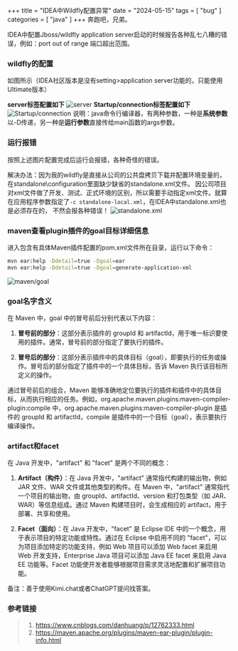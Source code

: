 +++
title = "IDEA中Wildfly配置异常"
date = "2024-05-15"
tags = [ "bug" ]
categories = [ "java" ]
+++
奔跑吧，兄弟。
<!--more-->

IDEA中配置Jboss/wildfly application server启动的时候报告各种乱七八糟的错误，例如：port out of range 端口超出范围。
### wildfly的配置
如图所示（IDEA社区版本是没有setting>application server功能的，只能使用Ultimate版本）

**server标签配置如下**
![server](../../pictures/企业微信截图_17157433832104.png 'wildfly配置')
**Startup/connection标签配置如下**
![Startup/connection](../../pictures/企业微信截图_17157436116328.png 'wildfly配置')
说明：java命令行编译器，有两种参数，一种是**系统参数**以-D传递，另一种是**运行参数**直接传给main函数的args参数。

### 运行报错
按照上述图片配置完成后运行会报错，各种奇怪的错误。

解决办法：因为我的wildfly是直接从公司的公共盘拷贝下载并配置环境变量的，在standalone\configuration里面缺少缺省的standalone.xml文件。
因公司项目对xml文件做了开发、测试、正式环境的区别，所以需要手动指定xml文件。就算在应用程序参数指定了`-c standalone-local.xml`，在IDEA中standalone.xml也是必须存在的，
不然会报各种错误！
![standalone.xml](../../pictures/企业微信截图_17157441595154.png 'wildfly目录配置')

### maven查看plugin插件的goal目标详细信息
进入包含有具体Maven插件配置的pom.xml文件所在目录，运行以下命令：
```bash
mvn ear:help -Ddetail=true -Dgoal=ear
mvn ear:help -Ddetail=true -Dgoal=generate-application-xml
```
![maven/goal](../../pictures/企业微信截图_17157448964896.png 'plugin所有goals')

### goal名字含义
在 Maven 中，goal 中的冒号前后分别代表以下内容：

1. **冒号前的部分**：这部分表示插件的 groupId 和 artifactId，用于唯一标识要使用的插件。通常，冒号前的部分指定了要执行的插件。

2. **冒号后的部分**：这部分表示插件中的具体目标（goal），即要执行的任务或操作。冒号后的部分指定了插件中的一个具体目标，告诉 Maven 执行该目标所定义的操作。

通过冒号前后的组合，Maven 能够准确地定位要执行的插件和插件中的具体目标，从而执行相应的任务。例如，org.apache.maven.plugins:maven-compiler-plugin:compile 中，org.apache.maven.plugins:maven-compiler-plugin 是插件的 groupId 和 artifactId，compile 是插件中的一个目标（goal），表示要执行编译操作。

### artifact和facet
在 Java 开发中，"artifact" 和 "facet" 是两个不同的概念：

1. **Artifact（构件）**：在 Java 开发中，"artifact" 通常指代构建的输出物，例如 JAR 文件、WAR 文件或其他类型的构件。在 Maven 中，"artifact" 通常指代一个项目的输出物，由 groupId、artifactId、version 和打包类型（如 JAR、WAR）等信息组成。通过 Maven 构建项目时，会生成相应的 artifact，用于部署、共享和使用。

2. **Facet（面向）**：在 Java 开发中，"facet" 是 Eclipse IDE 中的一个概念，用于表示项目的特定功能或特性。通过在 Eclipse 中启用不同的 "facet"，可以为项目添加特定的功能支持，例如 Web 项目可以添加 Web facet 来启用 Web 开发支持，Enterprise Java 项目可以添加 Java EE facet 来启用 Java EE 功能等。Facet 功能使开发者能够根据项目需求灵活地配置和扩展项目功能。

备注：善于使用Kimi.chat或者ChatGPT提问找答案。

### 参考链接

> 1. https://www.cnblogs.com/danhuang/p/12762333.html
> 2. https://maven.apache.org/plugins/maven-ear-plugin/plugin-info.html


